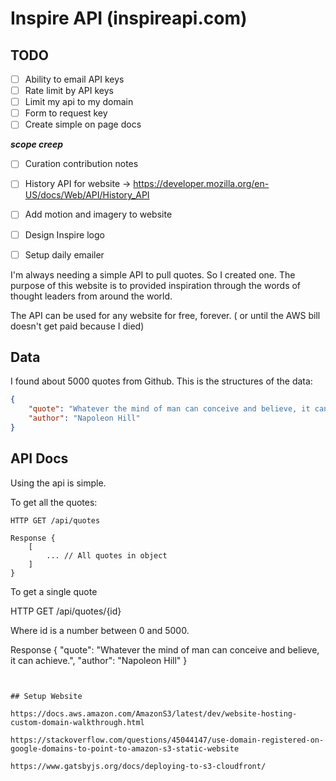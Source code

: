 # Inspire API (inspireapi.com)

## TODO
- [ ] Ability to email API keys
- [ ] Rate limit by API keys
- [ ] Limit my api to my domain
- [ ] Form to request key
- [ ] Create simple on page docs

***scope creep***

- [ ] Curation contribution notes
- [ ] History API for website -> https://developer.mozilla.org/en-US/docs/Web/API/History_API
- [ ] Add motion and imagery to website
- [ ] Design Inspire logo
- [ ] Setup daily emailer


I'm always needing a simple API to pull quotes. So I created one.
The purpose of this website is to provided inspiration through
the words of thought leaders from around the world.

The API can be used for any website for free, forever. ( or until the AWS bill doesn't get paid because I died)

## Data

I found about 5000 quotes from Github.
This is the structures of the data:

```json
{
    "quote": "Whatever the mind of man can conceive and believe, it can achieve.",
    "author": "Napoleon Hill"
}
```


## API Docs

Using the api is simple.

To get all the quotes:

```
HTTP GET /api/quotes

Response {
    [
        ... // All quotes in object
    ]
}
```

To get a single quote

HTTP GET /api/quotes/{id}

Where id is a number between 0 and 5000.

Response {
    "quote": "Whatever the mind of man can conceive and believe, it can achieve.",
    "author": "Napoleon Hill"
}

```


## Setup Website

https://docs.aws.amazon.com/AmazonS3/latest/dev/website-hosting-custom-domain-walkthrough.html

https://stackoverflow.com/questions/45044147/use-domain-registered-on-google-domains-to-point-to-amazon-s3-static-website

https://www.gatsbyjs.org/docs/deploying-to-s3-cloudfront/
